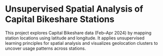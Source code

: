 # Unsupervised Spatial Analysis of Capital Bikeshare Stations 
This project explores Capital Bikeshare data (Feb–Apr 2024) by mapping station locations using latitude and longitude. It applies unsupervised learning principles for spatial analysis and visualizes geolocation clusters to uncover usage patterns across stations.
